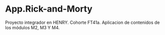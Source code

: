 # App.Rick-and-Morty
Proyecto integrador en HENRY. 
Cohorte FT41a.
Aplicacion de contenidos de los módulos M2, M3 Y M4.
